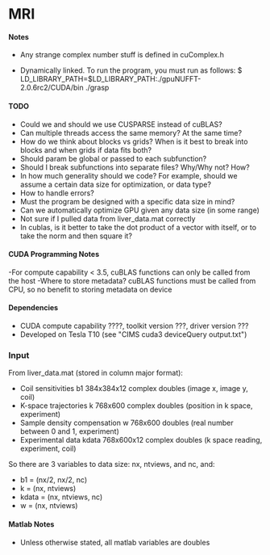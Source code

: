 
MRI
===

#### Notes

- Any strange complex number stuff is defined in cuComplex.h

- Dynamically linked. To run the program, you must run as follows:
$ LD_LIBRARY_PATH=$LD_LIBRARY_PATH:./gpuNUFFT-2.0.6rc2/CUDA/bin ./grasp


#### TODO

- Could we and should we use CUSPARSE instead of cuBLAS?
- Can multiple threads access the same memory? At the same time?
- How do we think about blocks vs grids? When is it best to break into
blocks and when grids if data fits both?
- Should param be global or passed to each subfunction?
- Should I break subfunctions into separate files? Why/Why not? How?
- In how much generality should we code? For example, should we assume
a certain data size for optimization, or data type?
- How to handle errors?
- Must the program be designed with a specific data size in mind?
- Can we automatically optimize GPU given any data size (in some range)
- Not sure if I pulled data from liver_data.mat correctly
- In cublas, is it better to take the dot product of a vector with
itself, or to take the norm and then square it?


#### CUDA Programming Notes

-For compute capability < 3.5, cuBLAS functions can only be called from
the host
-Where to store metadata? cuBLAS functions must be called from CPU,
so no benefit to storing metadata on device 


#### Dependencies

- CUDA compute capability ????, toolkit version ???, driver version ???
- Developed on Tesla T10 (see "CIMS cuda3 deviceQuery output.txt")


### Input

From liver_data.mat (stored in column major format):
- Coil sensitivities b1
384x384x12 complex doubles (image x, image y, coil)
- K-space trajectories k
768x600 complex doubles (position in k space, experiment)
- Sample density compensation w
768x600 doubles (real number between 0 and 1, experiment)
- Experimental data kdata
768x600x12 complex doubles (k space reading, experiment, coil)

So there are 3 variables to data size: nx, ntviews, and nc, and:
- b1 = (nx/2, nx/2, nc)
- k = (nx, ntviews)
- kdata = (nx, ntviews, nc)
- w = (nx, ntviews)


#### Matlab Notes

- Unless otherwise stated, all matlab variables are doubles
